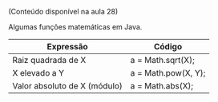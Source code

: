 (Conteúdo disponível na aula 28)

Algumas funções matemáticas em Java.

| Expressão                      | Código              |
| ------------------------------ | ------------------- |
| Raiz quadrada de X             | a = Math.sqrt(X);   |
| X elevado a Y                  | a = Math.pow(X, Y); |
| Valor absoluto de X (módulo)   | a = Math.abs(X);    |
